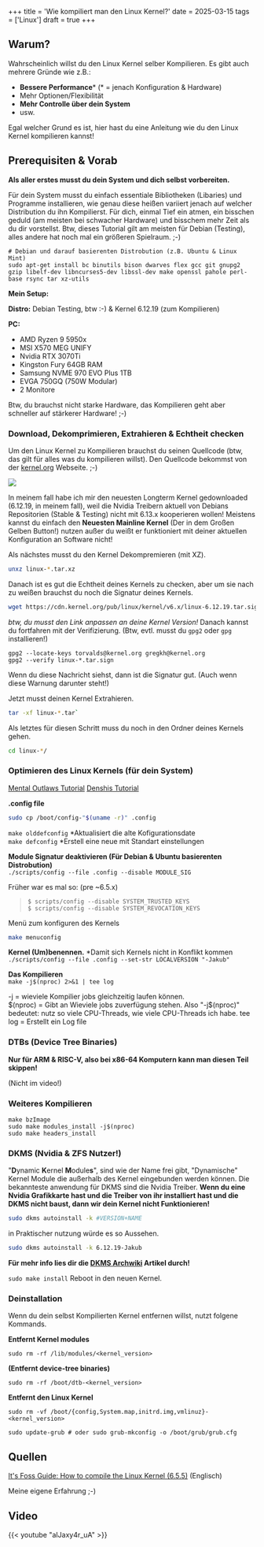 +++
title = 'Wie kompiliert man den Linux Kernel?'
date = 2025-03-15
tags = ['Linux']
draft = true
+++

## Warum?

Wahrscheinlich willst du den Linux Kernel selber Kompilieren. Es gibt auch mehrere Gründe wie z.B.:
- **Bessere Performance*** (* = jenach Konfiguration & Hardware)
- Mehr Optionen/Flexibilität
- **Mehr Controlle über dein System**
- usw.

Egal welcher Grund es ist, hier hast du eine Anleitung wie du den Linux Kernel kompilieren kannst!

## Prerequisiten & Vorab

**Als aller erstes musst du dein System und dich selbst vorbereiten.** 

Für dein System musst du einfach essentiale Bibliotheken (Libaries) und Programme installieren, wie genau diese heißen variiert jenach auf welcher Distribution du ihn Kompilierst. Für dich, einmal Tief ein atmen, ein bisschen geduld (am meisten bei schwacher Hardware) und bisschem mehr Zeit als du dir vorstellst. Btw, dieses Tutorial gilt am meisten für Debian (Testing), alles andere hat noch mal ein größeren Spielraum. ;-)

```
# Debian und darauf basierenten Distrobution (z.B. Ubuntu & Linux Mint)
sudo apt-get install bc binutils bison dwarves flex gcc git gnupg2 gzip libelf-dev libncurses5-dev libssl-dev make openssl pahole perl-base rsync tar xz-utils
```

**Mein Setup:**

**Distro:** Debian Testing, btw :-) & Kernel 6.12.19 (zum Kompilieren)

**PC:**

- AMD Ryzen 9 5950x
- MSI X570 MEG UNIFY
- Nvidia RTX 3070Ti
- Kingston Fury 64GB RAM
- Samsung NVME 970 EVO Plus 1TB
- EVGA 750GQ (750W Modular)
- 2 Monitore

Btw, du brauchst nicht starke Hardware, das Kompilieren geht aber schneller auf stärkerer Hardware! ;-)


### Download, Dekomprimieren, Extrahieren & Echtheit checken

Um den Linux Kernel zu Kompilieren brauchst du seinen Quellcode (btw, das gilt für alles was du kompilieren willst).
Den Quellcode bekommst von der [kernel.org](https://kernel.org/) Webseite. ;-)

![](/images/2025/Linux-Kernel-Website.png)

In meinem fall habe ich mir den neuesten Longterm Kernel gedownloaded (6.12.19, in meinem fall), weil die Nvidia Treibern aktuell von Debians Repositorien (Stable & Testing) nicht mit 6.13.x kooperieren wollen! Meistens kannst du einfach den **Neuesten Mainline Kernel** (Der in dem Großen Gelben Button!) nutzen außer du weißt er funktioniert mit deiner aktuellen Konfiguration an Software nicht!

Als nächstes musst du den Kernel Dekompremieren (mit XZ).
```sh
unxz linux-*.tar.xz
```

Danach ist es gut die Echtheit deines Kernels zu checken, aber um sie nach zu weißen brauchst du noch die Signatur deines Kernels.

```sh
wget https://cdn.kernel.org/pub/linux/kernel/v6.x/linux-6.12.19.tar.sign
```

*btw, du musst den Link anpassen an deine Kernel Version!* Danach kannst du fortfahren mit der Verifizierung. (Btw, evtl. musst du `gpg2` oder `gpg` installieren!)

```
gpg2 --locate-keys torvalds@kernel.org gregkh@kernel.org 
gpg2 --verify linux-*.tar.sign
```

Wenn du diese Nachricht siehst, dann ist die Signatur gut. (Auch wenn diese Warnung darunter steht!)

Jetzt musst deinen Kernel Extrahieren.

```sh
tar -xf linux-*.tar`
```

Als letztes für diesen Schritt muss du noch in den Ordner deines Kernels gehen.
```sh
cd linux-*/
```  

### Optimieren des Linux Kernels (für dein System)

[Mental Outlaws Tutorial](https://www.youtube.com/watch?v=NVWVHiLx1sU)
[Denshis Tutorial](https://www.youtube.com/watch?v=APQY0wUbBow)

**.config file**


```sh
sudo cp /boot/config-"$(uname -r)" .config
```

`make olddefconfig` \*Aktualisiert die alte Kofigurationsdate  
`make defconfig` \*Erstell eine neue mit Standart einstellungen

**Module Signatur deaktivieren (Für Debian & Ubuntu basierenten Distrobution)**  
`./scripts/config --file .config --disable MODULE_SIG`  

Früher war es mal so: (pre ~6.5.x) 
> `$ scripts/config --disable SYSTEM_TRUSTED_KEYS`  
> `$ scripts/config --disable SYSTEM_REVOCATION_KEYS`

Menü zum konfiguren des Kernels

```sh
make menuconfig
```

**Kernel (Um)benennen.** \*Damit sich Kernels nicht in Konflikt kommen  
`./scripts/config --file .config --set-str LOCALVERSION "-Jakub"`

**Das Kompilieren**  
`make -j$(nproc) 2>&1 | tee log`

\-j = wieviele Kompilier jobs gleichzeitig laufen können.  
$(nproc) = Gibt an Wieviele jobs zuverfügung stehen.  
Also "-j$(nproc)" bedeutet: nutz so viele CPU-Threads, wie viele CPU-Threads ich habe.
tee log = Erstellt ein Log file

### DTBs (Device Tree Binaries)

**Nur für ARM & RISC-V, also bei x86-64 Komputern kann man diesen Teil skippen!**  

(Nicht im video!)


### Weiteres Kompilieren

`make bzImage`  
`sudo make modules_install -j$(nproc)`  
`sudo make headers_install`

### DKMS (Nvidia & ZFS Nutzer!)

"**D**ynamic **K**ernel **M**odule**s**", sind wie der Name frei gibt, "Dynamische" Kernel Module die außerhalb des Kernel eingebunden werden können. Die bekannteste anwendung für DKMS sind die Nvidia Treiber. **Wenn du eine Nvidia Grafikkarte hast und die Treiber von ihr installiert hast und die DKMS nicht baust, dann wir dein Kernel nicht Funktionieren!**

```sh
sudo dkms autoinstall -k #VERSION+NAME
``` 
in Praktischer nutzung würde es so Aussehen.

```sh
sudo dkms autoinstall -k 6.12.19-Jakub
```

**Für mehr info lies dir die [DKMS Archwiki](https://wiki.archlinux.org/title/Dynamic_Kernel_Module_Support) Artikel durch!**

`sudo make install`
Reboot in den neuen Kernel.


### Deinstallation

Wenn du dein selbst Kompilierten Kernel entfernen willst, nutzt folgene Kommands.

**Entfernt Kernel modules**

`sudo rm -rf /lib/modules/<kernel_version>`  

**(Entfernt device-tree binaries)**

`sudo rm -rf /boot/dtb-<kernel_version>`  

**Entfernt den Linux Kernel** 
```
sudo rm -vf /boot/{config,System.map,initrd.img,vmlinuz}-<kernel_version>

sudo update-grub # oder sudo grub-mkconfig -o /boot/grub/grub.cfg
```

## Quellen
[It's Foss Guide: How to compile the Linux Kernel (6.5.5)](https://itsfoss.com/compile-linux-kernel/) (Englisch)

Meine eigene Erfahrung ;-)


## Video

{{< youtube "aIJaxy4r_uA" >}}
